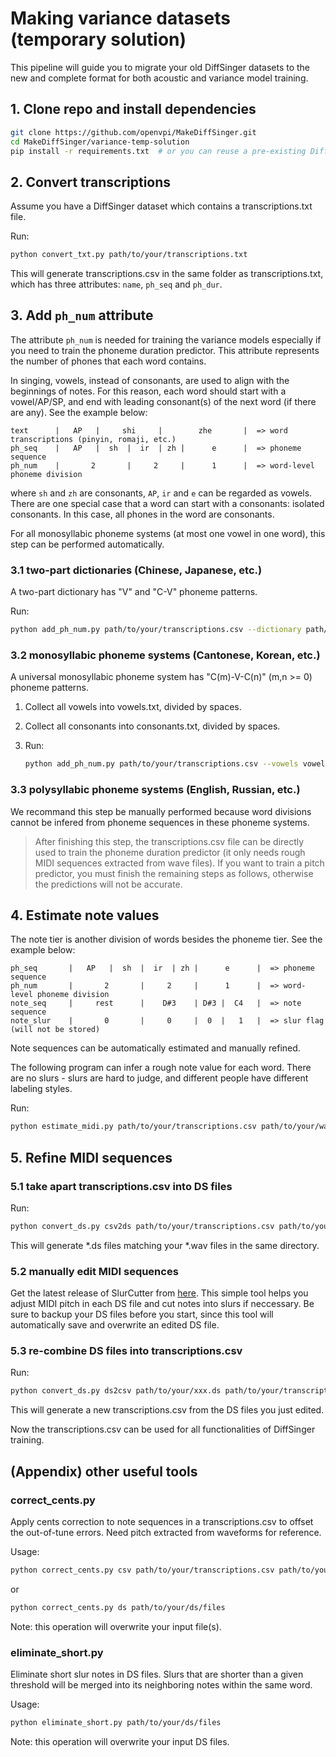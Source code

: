 # Making variance datasets (temporary solution)

This pipeline will guide you to migrate your old DiffSinger datasets to the new and complete format for both acoustic and variance model training.

## 1. Clone repo and install dependencies

```bash
git clone https://github.com/openvpi/MakeDiffSinger.git
cd MakeDiffSinger/variance-temp-solution
pip install -r requirements.txt  # or you can reuse a pre-existing DiffSinger environment
```

## 2. Convert transcriptions

Assume you have a DiffSinger dataset which contains a transcriptions.txt file.

Run:

```bash
python convert_txt.py path/to/your/transcriptions.txt
```

This will generate transcriptions.csv in the same folder as transcriptions.txt, which has three attributes: `name`, `ph_seq` and `ph_dur`.

## 3. Add `ph_num` attribute

The attribute `ph_num` is needed for training the variance models especially if you need to train the phoneme duration predictor. This attribute represents the number of phones that each word contains.

In singing, vowels, instead of consonants, are used to align with the beginnings of notes. For this reason, each word should start with a vowel/AP/SP, and end with leading consonant(s) of the next word (if there are any). See the example below:

```text
text      |   AP   |     shi     |        zhe       |  => word transcriptions (pinyin, romaji, etc.)
ph_seq    |   AP   |  sh  |  ir  | zh |      e      |  => phoneme sequence
ph_num    |       2       |     2     |      1      |  => word-level phoneme division
```

where `sh` and `zh` are consonants, `AP`, `ir` and `e` can be regarded as vowels. There are one special case that a word can start with a consonants: isolated consonants. In this case, all phones in the word are consonants.

For all monosyllabic phoneme systems (at most one vowel in one word), this step can be performed automatically.

### 3.1 two-part dictionaries (Chinese, Japanese, etc.)

A two-part dictionary has "V" and "C-V" phoneme patterns.

Run:

```bash
python add_ph_num.py path/to/your/transcriptions.csv --dictionary path/to/your/dictionary.txt
```

### 3.2 monosyllabic phoneme systems (Cantonese, Korean, etc.)

A universal monosyllabic phoneme system has "C(m)-V-C(n)" (m,n >= 0) phoneme patterns.

1. Collect all vowels into vowels.txt, divided by spaces.

2. Collect all consonants into consonants.txt, divided by spaces.

3. Run:

   ```bash
   python add_ph_num.py path/to/your/transcriptions.csv --vowels vowels.txt --consonants consonants.txt
   ```

### 3.3 polysyllabic phoneme systems (English, Russian, etc.)

We recommand this step be manually performed because word divisions cannot be infered from phoneme sequences in these phoneme systems.

> After finishing this step, the transcriptions.csv file can be directly used to train the phoneme duration predictor (it only needs rough MIDI sequences extracted from wave files). If you want to train a pitch predictor, you must finish the remaining steps as follows, otherwise the predictions will not be accurate.
>

## 4. Estimate note values

The note tier is another division of words besides the phoneme tier. See the example below:

```text
ph_seq       |   AP   |  sh  |  ir  | zh |      e      |  => phoneme sequence
ph_num       |       2       |     2     |      1      |  => word-level phoneme division
note_seq     |     rest      |    D#3    | D#3 |  C4   |  => note sequence
note_slur    |       0       |     0     |  0  |   1   |  => slur flag (will not be stored)
```

Note sequences can be automatically estimated and manually refined.

The following program can infer a rough note value for each word. There are no slurs - slurs are hard to judge, and different people have different labeling styles.

Run:

```bash
python estimate_midi.py path/to/your/transcriptions.csv path/to/your/wavs
```

## 5. Refine MIDI sequences

### 5.1 take apart transcriptions.csv into DS files

Run:

```bash
python convert_ds.py csv2ds path/to/your/transcriptions.csv path/to/your/wavs --overwrite
```

This will generate *.ds files matching your *.wav files in the same directory.

### 5.2 manually edit MIDI sequences

Get the latest release of SlurCutter from [here](https://github.com/openvpi/MakeDiffSinger/releases/tag/v0.0.1-slurcutter-v0.0.1.2). This simple tool helps you adjust MIDI pitch in each DS file and cut notes into slurs if neccessary. Be sure to backup your DS files before you start, since this tool will automatically save and overwrite an edited DS file.

### 5.3 re-combine DS files into transcriptions.csv

Run:

```bash
python convert_ds.py ds2csv path/to/your/xxx.ds path/to/your/transcriptions.csv
```

This will generate a new transcriptions.csv from the DS files you just edited.

Now the transcriptions.csv can be used for all functionalities of DiffSinger training.

## (Appendix) other useful tools

### correct_cents.py

Apply cents correction to note sequences in a transcriptions.csv to offset the out-of-tune errors. Need pitch extracted from waveforms for reference.

Usage:

```bash
python correct_cents.py csv path/to/your/transcriptions.csv path/to/your/wavs
```

or

```bash
python correct_cents.py ds path/to/your/ds/files
```

Note: this operation will overwrite your input file(s).

### eliminate_short.py

Eliminate short slur notes in DS files. Slurs that are shorter than a given threshold will be merged into its neighboring notes within the same word.

Usage:

```bash
python eliminate_short.py path/to/your/ds/files
```

Note: this operation will overwrite your input DS files.
